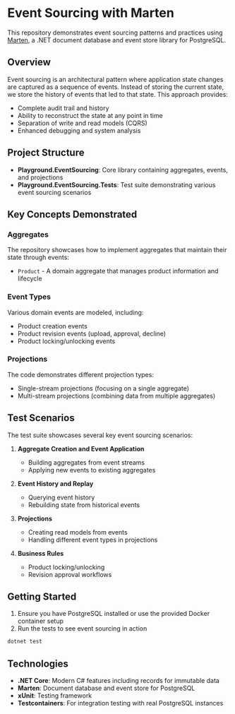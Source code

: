 # Event Sourcing with Marten

This repository demonstrates event sourcing patterns and practices using [Marten](https://martendb.io/), a .NET document database and event store library for PostgreSQL.

## Overview

Event sourcing is an architectural pattern where application state changes are captured as a sequence of events. Instead of storing the current state, we store the history of events that led to that state. This approach provides:

- Complete audit trail and history
- Ability to reconstruct the state at any point in time
- Separation of write and read models (CQRS)
- Enhanced debugging and system analysis

## Project Structure

- **Playground.EventSourcing**: Core library containing aggregates, events, and projections
- **Playground.EventSourcing.Tests**: Test suite demonstrating various event sourcing scenarios

## Key Concepts Demonstrated

### Aggregates
The repository showcases how to implement aggregates that maintain their state through events:
- `Product` - A domain aggregate that manages product information and lifecycle

### Event Types
Various domain events are modeled, including:
- Product creation events
- Product revision events (upload, approval, decline)
- Product locking/unlocking events

### Projections
The code demonstrates different projection types:
- Single-stream projections (focusing on a single aggregate)
- Multi-stream projections (combining data from multiple aggregates)

## Test Scenarios

The test suite showcases several key event sourcing scenarios:

1. **Aggregate Creation and Event Application**
   - Building aggregates from event streams
   - Applying new events to existing aggregates

2. **Event History and Replay**
   - Querying event history
   - Rebuilding state from historical events

3. **Projections**
   - Creating read models from events
   - Handling different event types in projections

4. **Business Rules**
   - Product locking/unlocking
   - Revision approval workflows

## Getting Started

1. Ensure you have PostgreSQL installed or use the provided Docker container setup
2. Run the tests to see event sourcing in action

```bash
dotnet test
```

## Technologies

- **.NET Core**: Modern C# features including records for immutable data
- **Marten**: Document database and event store for PostgreSQL
- **xUnit**: Testing framework
- **Testcontainers**: For integration testing with real PostgreSQL instances

